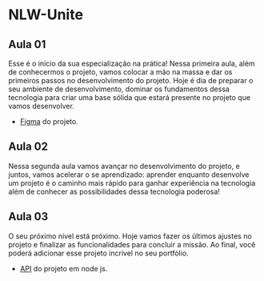 # NLW-Unite

##  Aula 01

Esse é o início da sua especialização na prática! Nessa primeira aula, além de conhecermos o projeto, vamos colocar a mão na massa e dar os primeiros passos no desenvolvimento do projeto. Hoje é dia de preparar o seu ambiente de desenvolvimento, dominar os fundamentos dessa tecnologia para criar uma base sólida que estará presente no projeto que vamos desenvolver.

* [Figma](https://www.figma.com/file/q3ykIFDOYHEl1LkSOZKTid/pass.in---NLW-Unite?type=design&node-id=4003-2094&mode=design&t=rmsSEhFoitAILvMH-0) do projeto.

## Aula 02

Nessa segunda aula vamos avançar no desenvolvimento do projeto, e juntos, vamos acelerar o se aprendizado: aprender enquanto desenvolve um projeto é o caminho mais rápido para ganhar experiência na tecnologia além de conhecer as possibilidades dessa tecnologia poderosa!

## Aula 03

O seu próximo nível está próximo. Hoje vamos fazer os últimos ajustes no projeto e finalizar as funcionalidades para concluir a missão. Ao final, você poderá adicionar esse projeto incrível no seu portfólio.

* [API](https://github.com/rocketseat-education/nlw-unite-nodejs) do projeto em node js.
